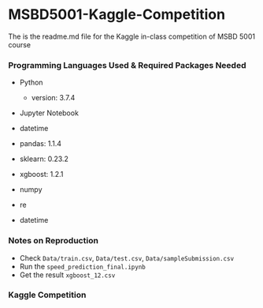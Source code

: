 # MSBD5001-Kaggle-Competition
The is the readme.md file for the Kaggle in-class competition of MSBD 5001 course

### Programming Languages Used & Required Packages Needed
- Python
  - version: 3.7.4
- Jupyter Notebook
  
- datetime
- pandas: 1.1.4
- sklearn: 0.23.2
- xgboost: 1.2.1
- numpy
- re
- datetime 

### Notes on Reproduction
- Check `Data/train.csv`, `Data/test.csv`, `Data/sampleSubmission.csv`
- Run the `speed_prediction_final.ipynb`
- Get the result `xgboost_12.csv`

### Kaggle Competition
